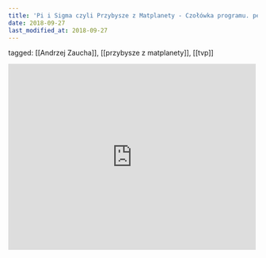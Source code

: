 ```yaml
---
title: 'Pi i Sigma czyli Przybysze z Matplanety - Czołówka programu. pewex.pl - YouTube'
date: 2018-09-27
last_modified_at: 2018-09-27
---
```

tagged: [[Andrzej Zaucha]], [[przybysze z matplanety]], [[tvp]]
<iframe allow="accelerometer; autoplay; clipboard-write; encrypted-media; gyroscope; picture-in-picture" allowfullscreen="" frameborder="0" height="375" id="youtube_iframe" src="https://www.youtube.com/embed/7RmR0u5G72k?feature=oembed&amp;enablejsapi=1&amp;origin=https://safe.txmblr.com&amp;wmode=opaque" width="500"></iframe>